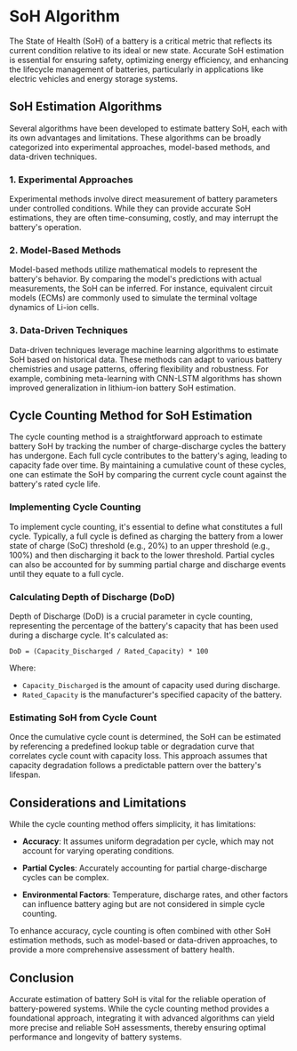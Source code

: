 # SoH Algorithm

The State of Health (SoH) of a battery is a critical metric that reflects its current condition relative to its ideal or new state. Accurate SoH estimation is essential for ensuring safety, optimizing energy efficiency, and enhancing the lifecycle management of batteries, particularly in applications like electric vehicles and energy storage systems. 

## SoH Estimation Algorithms

Several algorithms have been developed to estimate battery SoH, each with its own advantages and limitations. These algorithms can be broadly categorized into experimental approaches, model-based methods, and data-driven techniques. 

### 1. Experimental Approaches

Experimental methods involve direct measurement of battery parameters under controlled conditions. While they can provide accurate SoH estimations, they are often time-consuming, costly, and may interrupt the battery's operation. 

### 2. Model-Based Methods

Model-based methods utilize mathematical models to represent the battery's behavior. By comparing the model's predictions with actual measurements, the SoH can be inferred. For instance, equivalent circuit models (ECMs) are commonly used to simulate the terminal voltage dynamics of Li-ion cells. 

### 3. Data-Driven Techniques

Data-driven techniques leverage machine learning algorithms to estimate SoH based on historical data. These methods can adapt to various battery chemistries and usage patterns, offering flexibility and robustness. For example, combining meta-learning with CNN-LSTM algorithms has shown improved generalization in lithium-ion battery SoH estimation. 

## Cycle Counting Method for SoH Estimation

The cycle counting method is a straightforward approach to estimate battery SoH by tracking the number of charge-discharge cycles the battery has undergone. Each full cycle contributes to the battery's aging, leading to capacity fade over time. By maintaining a cumulative count of these cycles, one can estimate the SoH by comparing the current cycle count against the battery's rated cycle life. 

### Implementing Cycle Counting

To implement cycle counting, it's essential to define what constitutes a full cycle. Typically, a full cycle is defined as charging the battery from a lower state of charge (SoC) threshold (e.g., 20%) to an upper threshold (e.g., 100%) and then discharging it back to the lower threshold. Partial cycles can also be accounted for by summing partial charge and discharge events until they equate to a full cycle.

### Calculating Depth of Discharge (DoD)

Depth of Discharge (DoD) is a crucial parameter in cycle counting, representing the percentage of the battery's capacity that has been used during a discharge cycle. It's calculated as:

```
DoD = (Capacity_Discharged / Rated_Capacity) * 100
```

Where:
- `Capacity_Discharged` is the amount of capacity used during discharge.
- `Rated_Capacity` is the manufacturer's specified capacity of the battery.

### Estimating SoH from Cycle Count

Once the cumulative cycle count is determined, the SoH can be estimated by referencing a predefined lookup table or degradation curve that correlates cycle count with capacity loss. This approach assumes that capacity degradation follows a predictable pattern over the battery's lifespan. 

## Considerations and Limitations

While the cycle counting method offers simplicity, it has limitations:

- **Accuracy**: It assumes uniform degradation per cycle, which may not account for varying operating conditions.

- **Partial Cycles**: Accurately accounting for partial charge-discharge cycles can be complex.

- **Environmental Factors**: Temperature, discharge rates, and other factors can influence battery aging but are not considered in simple cycle counting.

To enhance accuracy, cycle counting is often combined with other SoH estimation methods, such as model-based or data-driven approaches, to provide a more comprehensive assessment of battery health. 

## Conclusion

Accurate estimation of battery SoH is vital for the reliable operation of battery-powered systems. While the cycle counting method provides a foundational approach, integrating it with advanced algorithms can yield more precise and reliable SoH assessments, thereby ensuring optimal performance and longevity of battery systems.  